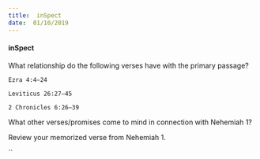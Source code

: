 ```yaml
---
title:  inSpect
date:  01/10/2019
---
```


#### inSpect

What relationship do the following verses have with the primary passage?

`Ezra 4:4–24`

`Leviticus 26:27–45`

`2 Chronicles 6:26–39`

What other verses/promises come to mind in connection with Nehemiah 1?

Review your memorized verse from Nehemiah 1.

``